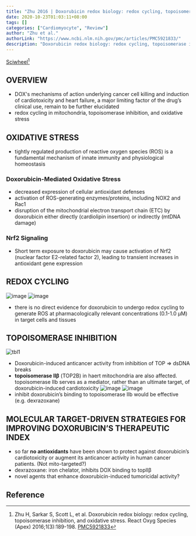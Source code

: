 ```yaml
---
title: "Zhu 2016 | Doxorubicin redox biology: redox cycling, topoisomerase inhibition, and oxidative stress"
date: 2020-10-23T01:03:11+08:00
tags: []
categories: ["Cardiomyocyte", "Review"]
author: "Zhu et al."
authorLink: "https://www.ncbi.nlm.nih.gov/pmc/articles/PMC5921833/"
description: "Doxorubicin redox biology: redox cycling, topoisomerase inhibition, and oxidative stress"
---
```


[Sciwheel](https://sciwheel.com/work/#/items/5848395)[^Zhu2016]

<!--more-->

## OVERVIEW
* DOX's mechanisms of action underlying cancer cell killing and induction of cardiotoxicity and heart failure, a major limiting factor of the drug’s clinical use, remain to be further elucidated
* redox cycling in mitochondria, topoisomerase inhibition, and oxidative stress

## OXIDATIVE STRESS
* tightly regulated production of reactive oxygen species (ROS) is a fundamental mechanism of innate immunity and physiological homeostasis

### Doxorubicin-Mediated Oxidative Stress
* decreased expression of cellular antioxidant defenses
* activation of ROS-generating enzymes/proteins, including NOX2 and Rac1
* disruption of the mitochondrial electron transport chain (ETC) by doxorubicin either directly (cardiolipin insertion) or indirectly (mtDNA damage)

### Nrf2 Signaling
* Short term exposure to doxorubicin may cause activation of Nrf2 (nuclear factor E2-related factor 2), leading to transient increases in antioxidant gene expression

## REDOX CYCLING
![image](https://user-images.githubusercontent.com/40054455/96907373-bc9a1d80-14cd-11eb-9354-69b98f2e8463.png)
![image](https://user-images.githubusercontent.com/40054455/96907388-c02da480-14cd-11eb-8cbb-3558dd380921.png)
* there is no direct evidence for doxorubicin to undergo redox cycling to generate ROS at pharmacologically relevant concentrations (0.1-1.0 μM) in target cells and tissues

## TOPOISOMERASE INHIBITION
![tbl1](https://user-images.githubusercontent.com/40054455/86727443-07e30a00-c05e-11ea-82cb-07a45603ca06.png)
* Doxorubicin-induced anticancer activity from inhibition of TOP => dsDNA breaks
* **topoisomerase IIβ** (TOP2B) in haert mitochondria are also affected. topoisomerase IIb serves as a mediator, rather than an ultimate target, of doxorubicin-induced cardiotoxicity
![image](https://user-images.githubusercontent.com/40054455/96907429-c9b70c80-14cd-11eb-8b5c-8db641bfa69d.png)
![image](https://user-images.githubusercontent.com/40054455/96907422-c754b280-14cd-11eb-8f4e-4e8a344f4530.png)
* inhibit doxorubicin’s binding to topoisomerase IIb would be effective (e.g. dexrazoxane)

## MOLECULAR TARGET-DRIVEN STRATEGIES FOR IMPROVING DOXORUBICIN’S THERAPEUTIC INDEX
* so far **no antioxidants** have been shown to protect against doxorubicin’s cardiotoxicity or augment its anticancer activity in human cancer patients. (Not mito-targeted?)
* dexrazoxane: iron chelator, inhibits DOX binding to topIIβ
* novel agents that enhance doxorubicin-induced tumoricidal activity?

## Reference
[^Zhu2016]: Zhu H, Sarkar S, Scott L, et al. Doxorubicin redox biology: redox cycling, topoisomerase inhibition, and oxidative stress. React Oxyg Species (Apex) 2016;1(3):189-198. [PMC5921833](http://www.ncbi.nlm.nih.gov/pmc/articles/PMC5921833)
